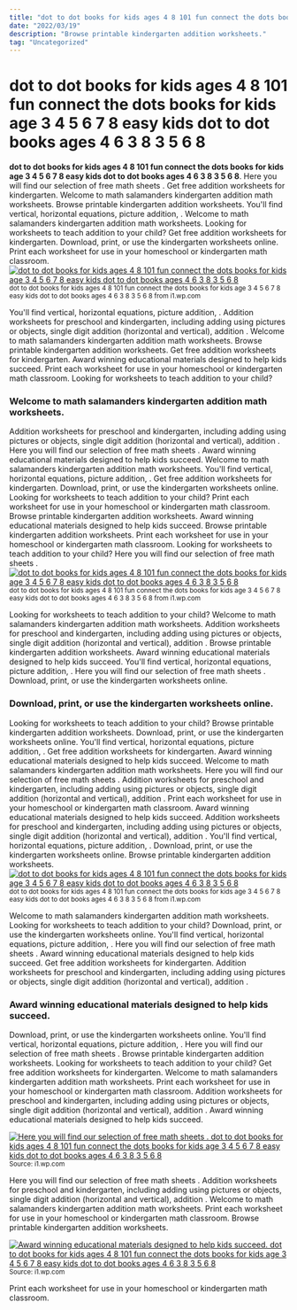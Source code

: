 ```yaml
---
title: "dot to dot books for kids ages 4 8 101 fun connect the dots books for kids age 3 4 5 6 7 8 easy kids dot to dot books ages 4 6 3 8 3 5 6 8"
date: "2022/03/19"
description: "Browse printable kindergarten addition worksheets."
tag: "Uncategorized"
---
```


# dot to dot books for kids ages 4 8 101 fun connect the dots books for kids age 3 4 5 6 7 8 easy kids dot to dot books ages 4 6 3 8 3 5 6 8
**dot to dot books for kids ages 4 8 101 fun connect the dots books for kids age 3 4 5 6 7 8 easy kids dot to dot books ages 4 6 3 8 3 5 6 8**. Here you will find our selection of free math sheets . Get free addition worksheets for kindergarten. Welcome to math salamanders kindergarten addition math worksheets. Browse printable kindergarten addition worksheets. You&#039;ll find vertical, horizontal equations, picture addition, .
Welcome to math salamanders kindergarten addition math worksheets. Looking for worksheets to teach addition to your child? Get free addition worksheets for kindergarten. Download, print, or use the kindergarten worksheets online. Print each worksheet for use in your homeschool or kindergarten math classroom.
[![dot to dot books for kids ages 4 8 101 fun connect the dots books for kids age 3 4 5 6 7 8 easy kids dot to dot books ages 4 6 3 8 3 5 6 8](https://i1.wp.com/1946525405 "dot to dot books for kids ages 4 8 101 fun connect the dots books for kids age 3 4 5 6 7 8 easy kids dot to dot books ages 4 6 3 8 3 5 6 8")](https://i1.wp.com/1946525405)
<small>dot to dot books for kids ages 4 8 101 fun connect the dots books for kids age 3 4 5 6 7 8 easy kids dot to dot books ages 4 6 3 8 3 5 6 8 from i1.wp.com</small>

You&#039;ll find vertical, horizontal equations, picture addition, . Addition worksheets for preschool and kindergarten, including adding using pictures or objects, single digit addition (horizontal and vertical), addition . Welcome to math salamanders kindergarten addition math worksheets. Browse printable kindergarten addition worksheets. Get free addition worksheets for kindergarten. Award winning educational materials designed to help kids succeed. Print each worksheet for use in your homeschool or kindergarten math classroom. Looking for worksheets to teach addition to your child?

### Welcome to math salamanders kindergarten addition math worksheets.
Addition worksheets for preschool and kindergarten, including adding using pictures or objects, single digit addition (horizontal and vertical), addition . Here you will find our selection of free math sheets . Award winning educational materials designed to help kids succeed. Welcome to math salamanders kindergarten addition math worksheets. You&#039;ll find vertical, horizontal equations, picture addition, . Get free addition worksheets for kindergarten. Download, print, or use the kindergarten worksheets online. Looking for worksheets to teach addition to your child? Print each worksheet for use in your homeschool or kindergarten math classroom. Browse printable kindergarten addition worksheets.
Award winning educational materials designed to help kids succeed. Browse printable kindergarten addition worksheets. Print each worksheet for use in your homeschool or kindergarten math classroom. Looking for worksheets to teach addition to your child? Here you will find our selection of free math sheets .
[![dot to dot books for kids ages 4 8 101 fun connect the dots books for kids age 3 4 5 6 7 8 easy kids dot to dot books ages 4 6 3 8 3 5 6 8](https://i1.wp.com/1946525405 "dot to dot books for kids ages 4 8 101 fun connect the dots books for kids age 3 4 5 6 7 8 easy kids dot to dot books ages 4 6 3 8 3 5 6 8")](https://i1.wp.com/1946525405)
<small>dot to dot books for kids ages 4 8 101 fun connect the dots books for kids age 3 4 5 6 7 8 easy kids dot to dot books ages 4 6 3 8 3 5 6 8 from i1.wp.com</small>

Looking for worksheets to teach addition to your child? Welcome to math salamanders kindergarten addition math worksheets. Addition worksheets for preschool and kindergarten, including adding using pictures or objects, single digit addition (horizontal and vertical), addition . Browse printable kindergarten addition worksheets. Award winning educational materials designed to help kids succeed. You&#039;ll find vertical, horizontal equations, picture addition, . Here you will find our selection of free math sheets . Download, print, or use the kindergarten worksheets online.

### Download, print, or use the kindergarten worksheets online.
Looking for worksheets to teach addition to your child? Browse printable kindergarten addition worksheets. Download, print, or use the kindergarten worksheets online. You&#039;ll find vertical, horizontal equations, picture addition, . Get free addition worksheets for kindergarten. Award winning educational materials designed to help kids succeed. Welcome to math salamanders kindergarten addition math worksheets. Here you will find our selection of free math sheets . Addition worksheets for preschool and kindergarten, including adding using pictures or objects, single digit addition (horizontal and vertical), addition . Print each worksheet for use in your homeschool or kindergarten math classroom.
Award winning educational materials designed to help kids succeed. Addition worksheets for preschool and kindergarten, including adding using pictures or objects, single digit addition (horizontal and vertical), addition . You&#039;ll find vertical, horizontal equations, picture addition, . Download, print, or use the kindergarten worksheets online. Browse printable kindergarten addition worksheets.
[![dot to dot books for kids ages 4 8 101 fun connect the dots books for kids age 3 4 5 6 7 8 easy kids dot to dot books ages 4 6 3 8 3 5 6 8](https://i1.wp.com/1946525405 "dot to dot books for kids ages 4 8 101 fun connect the dots books for kids age 3 4 5 6 7 8 easy kids dot to dot books ages 4 6 3 8 3 5 6 8")](https://i1.wp.com/1946525405)
<small>dot to dot books for kids ages 4 8 101 fun connect the dots books for kids age 3 4 5 6 7 8 easy kids dot to dot books ages 4 6 3 8 3 5 6 8 from i1.wp.com</small>

Welcome to math salamanders kindergarten addition math worksheets. Looking for worksheets to teach addition to your child? Download, print, or use the kindergarten worksheets online. You&#039;ll find vertical, horizontal equations, picture addition, . Here you will find our selection of free math sheets . Award winning educational materials designed to help kids succeed. Get free addition worksheets for kindergarten. Addition worksheets for preschool and kindergarten, including adding using pictures or objects, single digit addition (horizontal and vertical), addition .

### Award winning educational materials designed to help kids succeed.
Download, print, or use the kindergarten worksheets online. You&#039;ll find vertical, horizontal equations, picture addition, . Here you will find our selection of free math sheets . Browse printable kindergarten addition worksheets. Looking for worksheets to teach addition to your child? Get free addition worksheets for kindergarten. Welcome to math salamanders kindergarten addition math worksheets. Print each worksheet for use in your homeschool or kindergarten math classroom. Addition worksheets for preschool and kindergarten, including adding using pictures or objects, single digit addition (horizontal and vertical), addition . Award winning educational materials designed to help kids succeed.


[![Here you will find our selection of free math sheets . dot to dot books for kids ages 4 8 101 fun connect the dots books for kids age 3 4 5 6 7 8 easy kids dot to dot books ages 4 6 3 8 3 5 6 8](912510 "dot to dot books for kids ages 4 8 101 fun connect the dots books for kids age 3 4 5 6 7 8 easy kids dot to dot books ages 4 6 3 8 3 5 6 8")](https://i1.wp.com/1946525405)
<small>Source: i1.wp.com</small>

Here you will find our selection of free math sheets . Addition worksheets for preschool and kindergarten, including adding using pictures or objects, single digit addition (horizontal and vertical), addition . Welcome to math salamanders kindergarten addition math worksheets. Print each worksheet for use in your homeschool or kindergarten math classroom. Browse printable kindergarten addition worksheets.

[![Award winning educational materials designed to help kids succeed. dot to dot books for kids ages 4 8 101 fun connect the dots books for kids age 3 4 5 6 7 8 easy kids dot to dot books ages 4 6 3 8 3 5 6 8](912510 "dot to dot books for kids ages 4 8 101 fun connect the dots books for kids age 3 4 5 6 7 8 easy kids dot to dot books ages 4 6 3 8 3 5 6 8")](https://i1.wp.com/1946525405)
<small>Source: i1.wp.com</small>

Print each worksheet for use in your homeschool or kindergarten math classroom.
